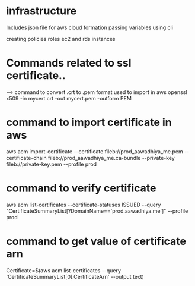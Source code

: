 # infrastructure 
Includes json file for aws cloud formation
passing variables using cli

creating policies roles ec2 and rds instances

# Commands related to ssl certificate..
==> command to convert .crt to .pem format used to import in aws
openssl x509 -in mycert.crt -out mycert.pem -outform PEM

# command to import certificate in aws
aws acm import-certificate --certificate fileb://prod_aawadhiya_me.pem --certificate-chain fileb://prod_aawadhiya_me.ca-bundle --private-key fileb://private-key.pem --profile prod

# command to verify certificate 
aws acm list-certificates --certificate-statuses ISSUED --query "CertificateSummaryList[?DomainName=='prod.aawadhiya.me']" --profile prod

# command to get value of certificate arn
Certificate=$(aws acm list-certificates --query 'CertificateSummaryList[0].CertificateArn' --output text)
